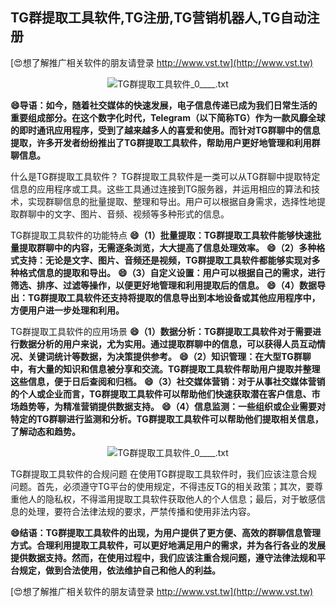 ## **TG群提取工具软件,TG注册,TG营销机器人,TG自动注册**

[😍想了解推广相关软件的朋友请登录 http://www.vst.tw](http://www.vst.tw)

 <center><img src="https://vst.tw/MP4/tuiguang/png/3.png" alt="TG群提取工具软件_0____.txt"></center>

**😄导语：如今，随着社交媒体的快速发展，电子信息传递已成为我们日常生活的重要组成部分。在这个数字化时代，Telegram（以下简称TG）作为一款风靡全球的即时通讯应用程序，受到了越来越多人的喜爱和使用。而针对TG群聊中的信息提取，许多开发者纷纷推出了TG群提取工具软件，帮助用户更好地管理和利用群聊信息。**

什么是TG群提取工具软件？
TG群提取工具软件是一类可以从TG群聊中提取特定信息的应用程序或工具。这些工具通过连接到TG服务器，并运用相应的算法和技术，实现群聊信息的批量提取、整理和导出。用户可以根据自身需求，选择性地提取群聊中的文字、图片、音频、视频等多种形式的信息。

TG群提取工具软件的功能特点
**😄（1）批量提取：TG群提取工具软件能够快速批量提取群聊中的内容，无需逐条浏览，大大提高了信息处理效率。**
**😄（2）多种格式支持：无论是文字、图片、音频还是视频，TG群提取工具软件都能够实现对多种格式信息的提取和导出。**
**😄（3）自定义设置：用户可以根据自己的需求，进行筛选、排序、过滤等操作，以便更好地管理和利用提取后的信息。**
**😄（4）数据导出：TG群提取工具软件还支持将提取的信息导出到本地设备或其他应用程序中，方便用户进一步处理和利用。**

TG群提取工具软件的应用场景
**😄（1）数据分析：TG群提取工具软件对于需要进行数据分析的用户来说，尤为实用。通过提取群聊中的信息，可以获得人员互动情况、关键词统计等数据，为决策提供参考。**
**😄（2）知识管理：在大型TG群聊中，有大量的知识和信息被分享和交流。TG群提取工具软件帮助用户提取并整理这些信息，便于日后查阅和归档。**
**😄（3）社交媒体营销：对于从事社交媒体营销的个人或企业而言，TG群提取工具软件可以帮助他们快速获取潜在客户信息、市场趋势等，为精准营销提供数据支持。**
**😄（4）信息监测：一些组织或企业需要对特定的TG群聊进行监测和分析。TG群提取工具软件可以帮助他们提取相关信息，了解动态和趋势。**

 <center><img src="https://vst.tw/MP4/tuiguang/png/3.png" alt="TG群提取工具软件_0____.txt"></center>

TG群提取工具软件的合规问题
在使用TG群提取工具软件时，我们应该注意合规问题。首先，必须遵守TG平台的使用规定，不得违反TG的相关政策；其次，要尊重他人的隐私权，不得滥用提取工具软件获取他人的个人信息；最后，对于敏感信息的处理，要符合法律法规的要求，严禁传播和使用非法内容。

**😄结语：TG群提取工具软件的出现，为用户提供了更方便、高效的群聊信息管理方式。合理利用提取工具软件，可以更好地满足用户的需求，并为各行各业的发展提供数据支持。然而，在使用过程中，我们应该注重合规问题，遵守法律法规和平台规定，做到合法使用，依法维护自己和他人的利益。**

[😍想了解推广相关软件的朋友请登录 http://www.vst.tw](http://www.vst.tw)



